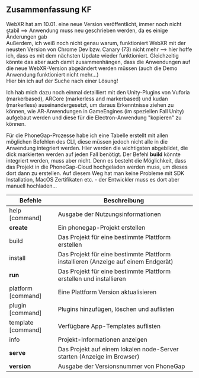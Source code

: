 ## Zusammenfassung KF
WebXR hat am 10.01. eine neue Version veröffentlicht, immer noch nicht stabil ==> Anwendung muss neu geschrieben werden, da es einige Änderungen gab  
Außerdem, ich weiß noch nicht genau warum, funktioniert WebXR mit der neusten Version von Chrome Dev bzw. Canary (73) nicht mehr --> hier hoffe ich, dass es mit dem nächsten Update wieder funktioniert. Gleichzeitig könnte das aber auch damit zusammenhängen, dass die Anwendungen auf die neue WebXR-Version abgeändert werden müssen (auch die Demo Anwendung funktioniert nicht mehr…)  
Hier bin ich auf der Suche nach einer Lösung!  

Ich hab mich dazu noch einmal detailliert mit den Unity-Plugins von Vuforia (markerbased), ARCore (markerless and markerbased) und kudan (markerless) auseinandergesetzt, um daraus Erkenntnisse ziehen zu können, wie AR-Anwendungen in GameEngines (im speziellen Fall Unity) aufgebaut werden und diese für die Electron-Anwendung "kopieren" zu können.  

Für die PhoneGap-Prozesse habe ich eine Tabelle erstellt mit allen möglichen Befehlen des CLI, diese müssen jedoch nicht alle in die Anwendung integriert werden. Hier werden die wichtigsten abgebildet, die dick markierten werden auf jeden Fall benötigt. Der Befehl **build** könnte integriert werden, muss aber nicht. Denn es besteht die Möglichkeit, dass das Projekt in die PhoneGap-Cloud hochgeladen werden muss, um dieses dort dann zu erstellen. Auf diesem Weg hat man keine Probleme mit SDK Installation, MacOS Zertifikaten etc. - der Entwickler muss es dort aber manuell hochladen...

| Befehle |	Beschreibung |
|---------|--------------|
| help [command] |	Ausgabe der Nutzungsinformationen |
| **create <path>** |	Ein phonegap-Projekt erstellen |
| build <platforms>	| Das Projekt für eine bestimmte Plattform erstellen |
| install <platforms>	| Das Projekt für eine bestimmte Plattform installieren (Anzeige auf einem Endgerät) |
| **run <platforms>** |	Das Projekt für eine bestimmte Plattform erstellen und installieren |
| platform [command] | Eine Plattform Version aktualisieren |
| plugin [command] | Plugins hinzufügen, löschen und auflisten |  
| template [command] | Verfügbare App-Templates auflisten | 
| info | Projekt-Informationen anzeigen |
| **serve** |	Das Projekt auf einem lokalen node-Server starten (Anzeige im Browser) |  
| **version** |	Ausgabe der Versionsnummer von PhoneGap |
    
